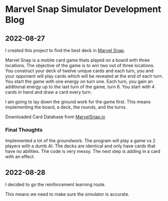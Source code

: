 # Marvel Snap Simulator Development Blog

## 2022-08-27

I created this project to find the best deck in [Marvel Snap].

Marvel Snap is a mobile card game thats played on a board with three locations. The objective of the game is to win two out of three locations. You construct your deck of twelve unique cards and each turn, you and your opponent will play cards which will be revealed at the end of each turn. You start the game with one energy on turn one. Each turn, you gain an additional energy up to the last turn of the game, turn 6. You start with 4 cards in hand and draw a card every turn.

I am going to lay down the ground work for the game first.
This means implementing the board, a deck, the rounds, and the turns.

Downloaded Card Database from [MarvelSnap.io]

### Final Thoughts

Implemented a lot of the groundwork. The program will play a game vs 2 players with a dumb AI. The decks are identical and only have cards that have no abilities.
The code is very messy.
The next step is adding in a card with an effect.

## 2022-08-28

I decided to go the reinforcement learning route.

This means we need to make sure the simulator is accurate.

[marvel snap]: https://www.marvelsnap.com/
[marvelsnap.io]: (https://marvelsnap.io/card-database/)
